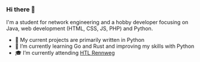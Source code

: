 ### **Hi there 👋**

I'm a student for network engineering and a hobby developer focusing on Java, web development (HTML, CSS, JS, PHP) and Python.

- 🔭 My current projects are primarily written in Python 
- 🌱 I’m currently learning Go and Rust and improving my skills with Python
- 🎓 I’m currently attending [HTL Rennweg](https://www.htlrennweg.at/)
